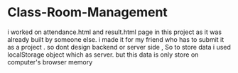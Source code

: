 # Class-Room-Management
i  worked on  attendance.html and result.html page in this project as it was already built by someone else.
i made it for my friend who has to submit it as a project . so dont design backend or server side , 
So to store data i used localStorage object which as server. but this data is only store on computer's browser memory 
